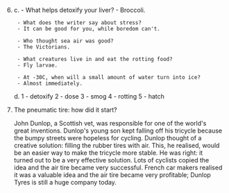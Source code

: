 6.
    c.
        - What helps detoxify your liver?
        - Broccoli.

        - What does the writer say about stress?
        - It can be good for you, while boredom can't.

        - Who thought sea air was good?
        - The Victorians.

        - What creatures live in and eat the rotting food?
        - Fly larvae.

        - At -30C, when will a small amount of water turn into ice?
        - Almost immediately.

    d.
        1 - detoxify
        2 - dose
        3 - smog
        4 - rotting
        5 - hatch

7.
    The pneumatic tire: how did it start?

    John Dunlop, a Scottish vet, was responsible for one of the world's great inventions.
    Dunlop's young son kept falling off his tricycle because the bumpy streets were hopeless for cycling. Dunlop thought of a creative solution: filling the rubber tires with air. This, he realised, would be an easier way to make the tricycle more stable. He was right: it turned out to be a very effective solution. Lots of cyclists copied the idea and the air tire became very successful. French car makers realised it was a valuable idea and the air tire became very profitable; Dunlop Tyres is still a huge company today.